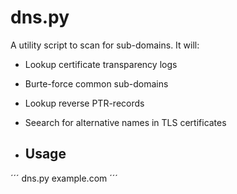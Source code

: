 # dns.py
A utility script to scan for sub-domains. It will:
- Lookup certificate transparency logs
- Burte-force common sub-domains
- Lookup reverse PTR-records
- Seearch for alternative names in TLS certificates

- ## Usage

´´´
dns.py example.com
´´´
